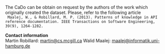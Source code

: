 The CaDo can be obtain on request by the authors of the work which originally created the dataset.
Please, refer to the following article  
``` Maalej, W., & Robillard, M. P. (2013). Patterns of knowledge in API reference documentation. IEEE Transactions on Software Engineering, 39(9), 1264-1282.```

**Contact information**  
Martin Robillard: martin@cs.mcgill.ca
Walid Maalej: maalej@informatik.uni-hamburg.de

